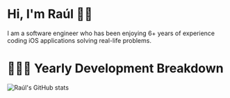 # Hi, I'm Raúl 👋🏻

I am a software engineer who has been enjoying 6+ years of experience coding iOS applications solving real-life problems.

# 👨🏻‍💻 Yearly Development Breakdown
![Raúl's GitHub stats](https://github-readme-stats.vercel.app/api?username=rpairo&show_icons=true&count_private=true)
